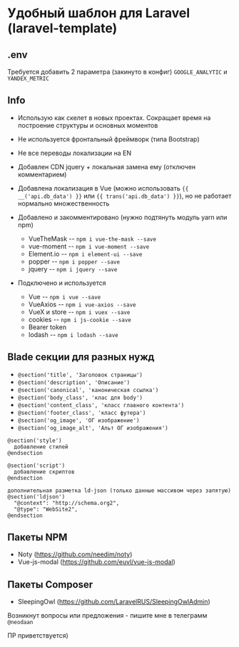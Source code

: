 # Удобный шаблон для Laravel (laravel-template)

## .env
Требуется добавить 2 параметра (закинуто в конфиг)
`GOOGLE_ANALYTIC` и `YANDEX_METRIC`

## Info

- Использую как скелет в новых проектах. Сокращает время на построение структуры и основных моментов
- Не используется фронтальный фреймворк (типа Bootstrap)
- Не все переводы локализации на EN
- Добавлен CDN jquery + локальная замена ему (отключен комментарием)
- Добавлена локализация в Vue (можно использовать `{{ __('api.db_data') }}` или `{{ trans('api.db_data') }}`), но не работает нормально множественность

- Добавлено и закомментировано (нужно подтянуть модуль yarn или npm)
  * VueTheMask -- `npm i vue-the-mask --save`
  * vue-moment -- `npm i vue-moment --save`
  * Element.io -- `npm i element-ui --save`
  * popper -- `npm i popper --save`
  * jquery -- `npm i jquery --save`

- Подключено и используется
  * Vue -- `npm i vue --save`
  * VueAxios -- `npm i vue-axios --save`
  * VueX и store -- `npm i vuex --save`
  * cookies -- `npm i js-cookie --save`
  * Bearer token
  * lodash -- `npm i lodash --save`


## Blade секции для разных нужд
- `@section('title', 'Заголовок страницы')`
- `@section('description', 'Описание')`
- `@section('canonical', 'каноническая ссылка')`
- `@section('body_class', 'клас для body')`
- `@section('content_class', 'класс главного контента')`
- `@section('footer_class', 'класс футера')`
- `@section('og_image', 'ОГ изображение')`
- `@section('og_image_alt', 'Альт ОГ изображения')`

```
@section('style')
  добавление стилей
@endsection

@section('script')
  добавление скриптов
@endsection

дополнительная разметка ld-json (только данные массивом через запятую)
@section('ldjson')
  "@context": "http://schema.org2",
  "@type": "WebSite2",
@endsection
```

## Пакеты NPM
- Noty (https://github.com/needim/noty)
- Vue-js-modal (https://github.com/euvl/vue-js-modal)


## Пакеты Composer
- SleepingOwl (https://github.com/LaravelRUS/SleepingOwlAdmin)


Возникнут вопросы или предложения - пишите мне в телеграмм `@neodaan`

ПР приветствуется)
